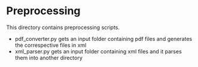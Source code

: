 # Preprocessing

This directory contains preprocessing scripts.

- pdf\_converter.py gets an input folder containing pdf files and generates the correspective files in xml
- xml\_parser.py gets an input folder containing xml files and it parses them into another directory

